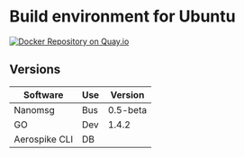 # Build environment for Ubuntu

[![Docker Repository on Quay.io](https://quay.io/repository/redsift/buildos-ubuntu/status "Docker Repository on Quay.io")](https://quay.io/repository/redsift/buildos-ubuntu)

## Versions

Software | Use | Version 
---------|-----|---------
Nanomsg|Bus|0.5-beta
GO|Dev|1.4.2|1.4.2
Aerospike CLI|DB|
